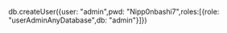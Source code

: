 
db.createUser({user: "admin",pwd: "Nipp0nbashi7",roles:[{role: "userAdminAnyDatabase",db: "admin"}]})

